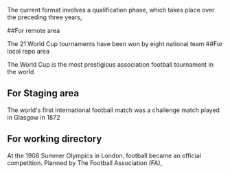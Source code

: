 The current format involves a qualification phase, which takes place over the preceding three years,

##For remote area

The 21 World Cup tournaments have been won by eight national team
##For local repo area

The World Cup is the most prestigious association football tournament in the world
## For Staging area

The world's first international football match was a challenge match played in Glasgow in 1872
## For working directory

At the 1908 Summer Olympics in London, football became an official competition. Planned by The Football Association (FA),
